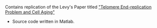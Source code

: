 Contains replication of the Levy's Paper titled ["Telomere End-replication Problem and Cell Aging"](https://doi.org/10.1016/0022-2836(92)90096-3)
* Source code written in Matlab.
